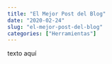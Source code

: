 ```yaml
---
title: "El Mejor Post del Blog"
date: "2020-02-24"
slug: "el-mejor-post-del-blog"
categories: ["Herramientas"]
---
```


texto aquí
